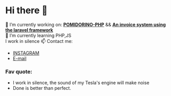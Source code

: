 <h1> Hi there 👋 </h1>

🔭 I’m currently working on: <a href="https://github.com/KonradGaik/PIZZA-POMIDORINO-PHP"><b>POMIDORINO-PHP</b></a> && <a href="https://github.com/KonradGaik/invoicesSystem"><b>An invoice system using the laravel framework</b></a></br>
🌱 I’m currently learning PHP,JS</br>
I work in silence 
📫 Contact me: <ul>
<li> <a href="https://www.instagram.com/konradgaik.pl/">INSTAGRAM</a></li>
<li><a href="mailto:konradgaik@icloud.com">E-mail</a></li> 
</ul>

<h3>Fav quote:</h3>
<ul><li> I work in silence, the sound of my Tesla's engine will make noise</li>
  <li> Done is better than perfect.</li></ul>
